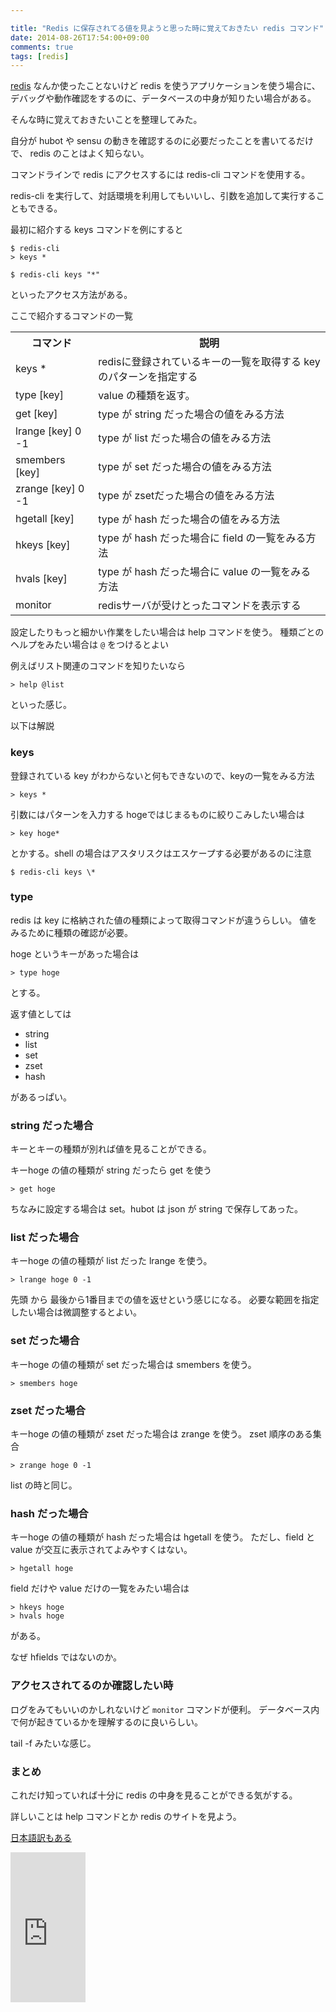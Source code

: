 ```yaml
---

title: "Redis に保存されてる値を見ようと思った時に覚えておきたい redis コマンド"
date: 2014-08-26T17:54:00+09:00
comments: true
tags: [redis]
---
```


[redis](http://redis.io/) なんか使ったことないけど redis を使うアプリケーションを使う場合に、デバッグや動作確認をするのに、データベースの中身が知りたい場合がある。

そんな時に覚えておきたいことを整理してみた。

自分が hubot や sensu の動きを確認するのに必要だったことを書いてるだけで、 redis のことはよく知らない。

コマンドラインで redis にアクセスするには redis-cli コマンドを使用する。

redis-cli を実行して、対話環境を利用してもいいし、引数を追加して実行することもできる。

最初に紹介する keys コマンドを例にすると

```
$ redis-cli
> keys *
```

```
$ redis-cli keys "*"
```

といったアクセス方法がある。

ここで紹介するコマンドの一覧

<table>
<tr>
<th>コマンド</th><th>説明</th>
</tr>
<tr>
<td>keys *</td><td>redisに登録されているキーの一覧を取得する key のパターンを指定する</td>
</tr>
<tr>
<td>type [key]</td><td>value の種類を返す。</td>
</tr>
<tr>
<td>get [key]</td><td>type が string だった場合の値をみる方法</td>
</tr>
<tr>
<td>lrange [key] 0 -1</td><td>type が list だった場合の値をみる方法</td>
</tr>
<tr>
<td>smembers [key]</td><td>type が set だった場合の値をみる方法</td>
</tr>
<tr>
<td>zrange [key] 0 -1</td><td>type が zsetだった場合の値をみる方法</td>
</tr>
<tr>
<td>hgetall [key]</td><td>type が hash だった場合の値をみる方法</td>
</tr>
<tr>
<td>hkeys [key]</td><td>type が hash だった場合に field の一覧をみる方法</td>
</tr>
<tr>
<td>hvals [key]</td><td>type が hash だった場合に value の一覧をみる方法</td>
</tr>
<tr>
<td>monitor</td><td>redisサーバが受けとったコマンドを表示する</td>
</tr>
</table>


設定したりもっと細かい作業をしたい場合は help コマンドを使う。
種類ごとのヘルプをみたい場合は `@` をつけるとよい

例えばリスト関連のコマンドを知りたいなら

```
> help @list
```

といった感じ。

以下は解説

### keys

登録されている key がわからないと何もできないので、keyの一覧をみる方法

```
> keys *
```

引数にはパターンを入力する hogeではじまるものに絞りこみしたい場合は

```
> key hoge*
```

とかする。shell の場合はアスタリスクはエスケープする必要があるのに注意

```
$ redis-cli keys \*
```

### type

redis は key に格納された値の種類によって取得コマンドが違うらしい。
値をみるために種類の確認が必要。

hoge というキーがあった場合は

```
> type hoge
```

とする。

返す値としては

* string
* list
* set
* zset
* hash

があるっぱい。

### string だった場合

キーとキーの種類が別れば値を見ることができる。

キーhoge の値の種類が string だったら get を使う

```
> get hoge
```

ちなみに設定する場合は set。hubot は json が string で保存してあった。

### list だった場合

キーhoge の値の種類が list だった lrange を使う。

```
> lrange hoge 0 -1
```

先頭 から 最後から1番目までの値を返せという感じになる。
必要な範囲を指定したい場合は微調整するとよい。

### set だった場合

キーhoge の値の種類が set だった場合は smembers を使う。

```
> smembers hoge
```

### zset だった場合

キーhoge の値の種類が zset だった場合は zrange を使う。
zset 順序のある集合

```
> zrange hoge 0 -1
```

list の時と同じ。

### hash だった場合

キーhoge の値の種類が hash だった場合は hgetall を使う。
ただし、field と value が交互に表示されてよみやすくはない。

```
> hgetall hoge
```

field だけや value だけの一覧をみたい場合は

```
> hkeys hoge
> hvals hoge
```

がある。

なぜ hfields ではないのか。

### アクセスされてるのか確認したい時

ログをみてもいいのかしれないけど `monitor` コマンドが便利。
データベース内で何が起きているかを理解するのに良いらしい。

tail -f みたいな感じ。

### まとめ

これだけ知っていれば十分に redis の中身を見ることができる気がする。

詳しいことは help コマンドとか redis のサイトを見よう。

[日本語訳もある](http://redis.shibu.jp/)

<iframe src="http://rcm-fe.amazon-adsystem.com/e/cm?lt1=_blank&bc1=000000&IS2=1&bg1=FFFFFF&fc1=000000&lc1=0000FF&t=eiel-22&o=9&p=8&l=as4&m=amazon&f=ifr&ref=ss_til&asins=B00HSC64P8" style="width:120px;height:240px;" scrolling="no" marginwidth="0" marginheight="0" frameborder="0"></iframe>
